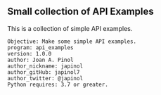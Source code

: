 ## Small collection of API Examples
This is a collection of simple API examples.

	Objective: Make some simple API examples. 
	program: api_examples
	version: 1.0.0
	author: Joan A. Pinol
	author_nickname: japinol
	author_gitHub: japinol7
	author_twitter: @japinol
	Python requires: 3.7 or greater.
